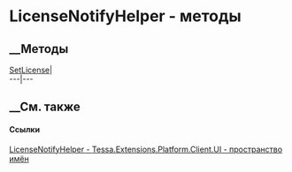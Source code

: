 # LicenseNotifyHelper - методы
##  __Методы
[SetLicense](M_Tessa_Extensions_Platform_Client_UI_LicenseNotifyHelper_SetLicense.htm)|  
---|---  
## __См. также
#### Ссылки
[LicenseNotifyHelper -
](T_Tessa_Extensions_Platform_Client_UI_LicenseNotifyHelper.htm)
[Tessa.Extensions.Platform.Client.UI - пространство
имён](N_Tessa_Extensions_Platform_Client_UI.htm)
